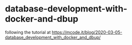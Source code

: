 # database-development-with-docker-and-dbup
following the tutorial at https://mcode.it/blog/2020-03-05-database_development_with_docker_and_dbup/

